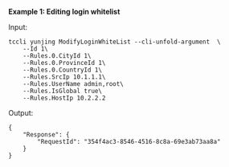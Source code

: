**Example 1: Editing login whitelist**



Input: 

```
tccli yunjing ModifyLoginWhiteList --cli-unfold-argument  \
    --Id 1\
    --Rules.0.CityId 1\
    --Rules.0.ProvinceId 1\
    --Rules.0.CountryId 1\
    --Rules.SrcIp 10.1.1.1\
    --Rules.UserName admin,root\
    --Rules.IsGlobal true\
    --Rules.HostIp 10.2.2.2
```

Output: 
```
{
    "Response": {
        "RequestId": "354f4ac3-8546-4516-8c8a-69e3ab73aa8a"
    }
}
```

